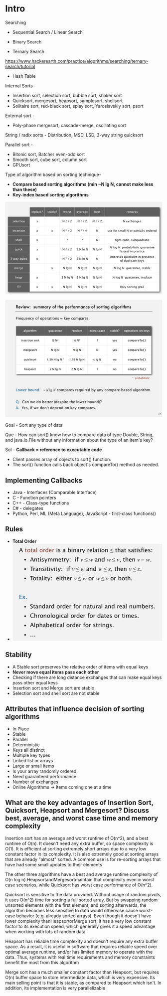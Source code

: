 # Intro

Searching

- Sequential Search / Linear Search

- Binary Search

- Ternary Search

<https://www.hackerearth.com/practice/algorithms/searching/ternary-search/tutorial>

- Hash Table

Internal Sorts -

- Insertion sort, selection sort, bubble sort, shaker sort
- Quicksort, mergesort, heapsort, samplesort, shellsort
- Solitaire sort, red-black sort, splay sort, Yaroslavskiy sort, psort

External sort -

- Poly-phase mergesort, cascade-merge, oscillating sort

String / radix sorts - Distribution, MSD, LSD, 3-way string quicksort

Parallel sort -

- Bitonic sort, Batcher even-odd sort
- Smooth sort, cube sort, column sort
- GPUsort

Type of algorithm based on sorting technique-

- **Compare based sorting algorithms (min ~N lg N, cannot make less than these)**
- **Key-index based sorting algorithms**

![image](../../media/sort-Intro-image1.jpg)

![image](../../media/sort-Intro-image2.jpg)

Goal - Sort any type of data

Que - How can sort() know how to compare data of type Double, String, and java.io.File without any information about the type of an item's key?

Sol - **Callback = reference to executable code**

- Client passes array of objects to sort() function.
- The sort() function calls back object's compareTo() method as needed.

## Implementing Callbacks

- Java - Interfaces (Comparable Interface)
- C - Function pointers
- C++ - Class-type functions
- C# - delegates
- Python, Perl, ML (Meta Language), JavaScript - first-class functions()

## Rules

- **Total Order**
- ![image](../../media/sort-Intro-image3.jpg)

## Stability

- A Stable sort preserves the relative order of items with equal keys
- **Never move equal items pass each other**
- Checking if there are long distance exchanges that can make equal keys pass other equal keys
- Insertion sort and Merge sort are stable
- Selection sort and shell sort are not stable

## Attributes that influence decision of sorting algorithms

- In Place
- Stable
- Parallel
- Deterministic
- Keys all distinct
- Multiple key types
- Linked list or arrays
- Large or small items
- Is your array randomly ordered
- Need guaranteed performance
- Number of exchanges
- Online Algorithms -> Items coming one at a time

## What are the key advantages of Insertion Sort, Quicksort, Heapsort and Mergesort? Discuss best, average, and worst case time and memory complexity

Insertion sort has an average and worst runtime of O(n^2), and a best runtime of O(n). It doesn't need any extra buffer, so space complexity is O(1). It is efficient at sorting extremely short arrays due to a very low constant factor in its complexity. It is also extremely good at sorting arrays that are already "almost" sorted. A common use is for re-sorting arrays that have had some small updates to their elements

The other three algorithms have a best and average runtime complexity of O(n log n).HeapsortandMergesortmaintain that complexity even in worst case scenarios, while Quicksort has worst case performance of O(n^2).

Quicksort is sensitive to the data provided. Without usage of random pivots, it uses O(n^2) time for sorting a full sorted array. But by swapping random unsorted elements with the first element, and sorting afterwards, the algorithm becomes less sensitive to data would otherwise cause worst-case behavior (e.g. already sorted arrays). Even though it doesn't have lower complexity thanHeapsortorMerge sort, it has a very low constant factor to its execution speed, which generally gives it a speed advantage when working with lots of random data

Heapsort has reliable time complexity and doesn't require any extra buffer space. As a result, it is useful in software that requires reliable speed over optimal average runtime, and/or has limited memory to operate with the data. Thus, systems with real time requirements and memory constraints benefit the most from this algorithm

Merge sort has a much smaller constant factor than Heapsort, but requires O(n) buffer space to store intermediate data, which is very expensive. Its main selling point is that it is stable, as compared to Heapsort which isn't. In addition, its implementation is very parallelizable
